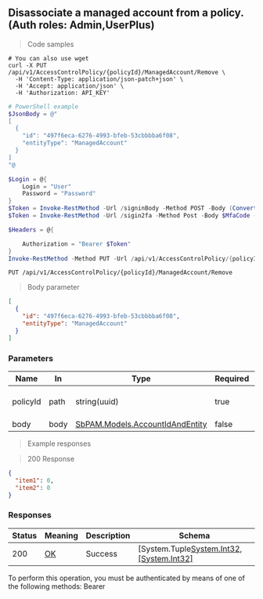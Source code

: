 
## Disassociate a managed account from a policy. (Auth roles: Admin,UserPlus)

<a id="opIdRemoveMultipleManagedAccountsFromPolicy"></a>

> Code samples

```shell
# You can also use wget
curl -X PUT /api/v1/AccessControlPolicy/{policyId}/ManagedAccount/Remove \
  -H 'Content-Type: application/json-patch+json' \
  -H 'Accept: application/json' \
  -H 'Authorization: API_KEY'

```

```powershell
# PowerShell example
$JsonBody = @"
[
  {
    "id": "497f6eca-6276-4993-bfeb-53cbbbba6f08",
    "entityType": "ManagedAccount"
  }
]
"@

$Login = @{
    Login = "User"
    Password = "Password"
}
$Token = Invoke-RestMethod -Url /signinBody -Method POST -Body (ConvertTo-Json $Login)
$Token = Invoke-RestMethod -Url /sigin2fa -Method Post -Body $MfaCode -Headers @{Authorization: "Bearer $Token"}

$Headers = @{

    Authorization = "Bearer $Token"
}
Invoke-RestMethod -Method PUT -Url /api/v1/AccessControlPolicy/{policyId}/ManagedAccount/Remove -ContentType "application/json-patch+json" -Body $JsonBody -Headers $Headers
```

`PUT /api/v1/AccessControlPolicy/{policyId}/ManagedAccount/Remove`

> Body parameter

```json
[
  {
    "id": "497f6eca-6276-4993-bfeb-53cbbbba6f08",
    "entityType": "ManagedAccount"
  }
]
```

<h3 id="disassociate-a-managed-account-from-a-policy.-(auth-roles:-admin,userplus)-parameters">Parameters</h3>

|Name|In|Type|Required|Description|
|---|---|---|---|---|
|policyId|path|string(uuid)|true|Access control policy id|
|body|body|[SbPAM.Models.AccountIdAndEntity](../Models/sbpam.models.accountidandentity.md#schemasbpam.models.accountidandentity)|false|none|

> Example responses

> 200 Response

```json
{
  "item1": 0,
  "item2": 0
}
```

<h3 id="disassociate-a-managed-account-from-a-policy.-(auth-roles:-admin,userplus)-responses">Responses</h3>

|Status|Meaning|Description|Schema|
|---|---|---|---|
|200|[OK](https://tools.ietf.org/html/rfc7231#section-6.3.1)|Success|[System.Tuple[System.Int32,[System.Int32]](../Models/system.tuple[system.int32,[system.int32].md#schemasystem.tuple[system.int32,[system.int32])|

<aside class="warning">
To perform this operation, you must be authenticated by means of one of the following methods:
Bearer
</aside>


